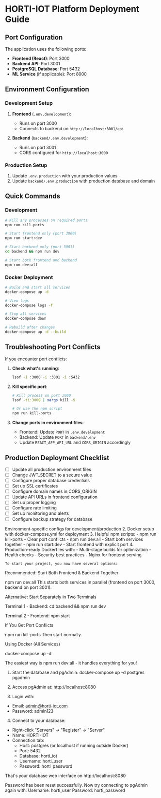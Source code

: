 # HORTI-IOT Platform Deployment Guide

## Port Configuration

The application uses the following ports:

- **Frontend (React)**: Port 3000
- **Backend API**: Port 3001
- **PostgreSQL Database**: Port 5432
- **ML Service** (if applicable): Port 8000

## Environment Configuration

### Development Setup

1. **Frontend** (`.env.development`):
   - Runs on port 3000
   - Connects to backend on `http://localhost:3001/api`

2. **Backend** (`backend/.env.development`):
   - Runs on port 3001
   - CORS configured for `http://localhost:3000`

### Production Setup

1. Update `.env.production` with your production values
2. Update `backend/.env.production` with production database and domain

## Quick Commands

### Development

```bash
# Kill any processes on required ports
npm run kill-ports

# Start frontend only (port 3000)
npm run start:dev

# Start backend only (port 3001)
cd backend && npm run dev

# Start both frontend and backend
npm run dev:all
```

### Docker Deployment

```bash
# Build and start all services
docker-compose up -d

# View logs
docker-compose logs -f

# Stop all services
docker-compose down

# Rebuild after changes
docker-compose up -d --build
```

## Troubleshooting Port Conflicts

If you encounter port conflicts:

1. **Check what's running**:
   ```bash
   lsof -i :3000 -i :3001 -i :5432
   ```

2. **Kill specific port**:
   ```bash
   # Kill process on port 3000
   lsof -ti:3000 | xargs kill -9

   # Or use the npm script
   npm run kill-ports
   ```

3. **Change ports in environment files**:
   - Frontend: Update `PORT` in `.env.development`
   - Backend: Update `PORT` in `backend/.env`
   - Update `REACT_APP_API_URL` and `CORS_ORIGIN` accordingly

## Production Deployment Checklist

- [ ] Update all production environment files
- [ ] Change JWT_SECRET to a secure value
- [ ] Configure proper database credentials
- [ ] Set up SSL certificates
- [ ] Configure domain names in CORS_ORIGIN
- [ ] Update API URLs in frontend configuration
- [ ] Set up proper logging
- [ ] Configure rate limiting
- [ ] Set up monitoring and alerts
- [ ] Configure backup strategy for database

Environment-specific configs for development/production
  2. Docker setup with docker-compose.yml for deployment
  3. Helpful npm scripts:
    - npm run kill-ports - Clear port conflicts
    - npm run dev:all - Start both services together
    - npm run start:dev - Start frontend with explicit port
  4. Production-ready Dockerfiles with:
    - Multi-stage builds for optimization
    - Health checks
    - Security best practices
    - Nginx for frontend serving

    To start your project, you now have several options:

  Recommended: Start Both Frontend & Backend Together

  npm run dev:all
  This starts both services in parallel (frontend on port 3000, backend on port 3001).

  Alternative: Start Separately in Two Terminals

  Terminal 1 - Backend:
  cd backend && npm run dev

  Terminal 2 - Frontend:
  npm start

  If You Get Port Conflicts

  npm run kill-ports
  Then start normally.

  Using Docker (All Services)

  docker-compose up -d

  The easiest way is npm run dev:all - it handles everything for you!

  1. Start the database and pgAdmin:
  docker-compose up -d postgres pgadmin

  2. Access pgAdmin at:
  http://localhost:8080

  3. Login with:
  - Email: admin@horti-iot.com
  - Password: admin123

  4. Connect to your database:
  - Right-click "Servers" → "Register" → "Server"
  - Name: HORTI-IOT
  - Connection tab:
    - Host: postgres (or localhost if running outside Docker)
    - Port: 5432
    - Database: horti_iot
    - Username: horti_user
    - Password: horti_password

  That's your database web interface on http://localhost:8080

  Password has been reset successfully. Now try connecting to pgAdmin again with:
Username: horti_user
Password: horti_password